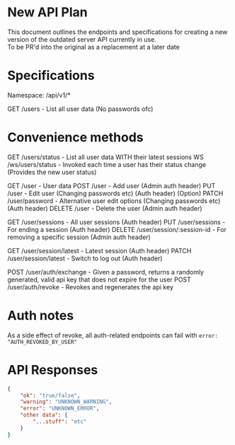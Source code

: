 # New API Plan
This document outlines the endpoints and specifications for creating a new version of the outdated server API currently in use.  
To be PR'd into the original as a replacement at a later date

# Specifications
Namespace: /api/v1/*

GET /users - List all user data (No passwords ofc)
# Convenience methods
GET /users/status - List all user data WITH their latest sessions
WS /ws/users/status - Invoked each time a user has their status change (Provides the new user status)

GET /user - User data
POST /user - Add user (Admin auth header)
PUT /user - Edit user (Changing passwords etc) (Auth header)
(Option) PATCH /user/password - Alternative user edit options (Changing passwords etc) (Auth header)
DELETE /user - Delete the user (Admin auth header)

GET /user/sessions - All user sessions (Auth header)
PUT /user/sessions - For ending a session (Auth header)
DELETE /user/session/:session-id - For removing a specific session (Admin auth header)

GET /user/session/latest - Latest session (Auth header)
PATCH /user/session/latest - Switch to log out (Auth header)

POST /user/auth/exchange - Given a password, returns a randomly generated, valid api key that does not expire for the user
POST /user/auth/revoke - Revokes and regenerates the api key

# Auth notes
As a side effect of revoke, all auth-related endpoints can fail with `error: "AUTH_REVOKED_BY_USER"`

# API Responses
```json
{
	"ok": "true/false",
	"warning": "UNKNOWN_WARNING",
	"error": "UNKNOWN_ERROR",
	"other data": {
		"...stuff": "etc"
	}
}
```
